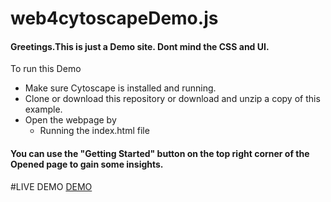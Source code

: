 # web4cytoscapeDemo.js
#### Greetings.This is just a **Demo** site. Dont mind the CSS and UI. 

To run this Demo
  - Make sure Cytoscape is installed and running.
  - Clone or download this repository or download and unzip a copy of this example.
  - Open the webpage by
    - Running the index.html file 
  
#### You can use the "Getting Started" button on the top right corner of the Opened page to gain some insights.

#LIVE DEMO
[DEMO](https://raw.githack.com/Atombuddy/web4cytoscapedemo/main/index.html)
